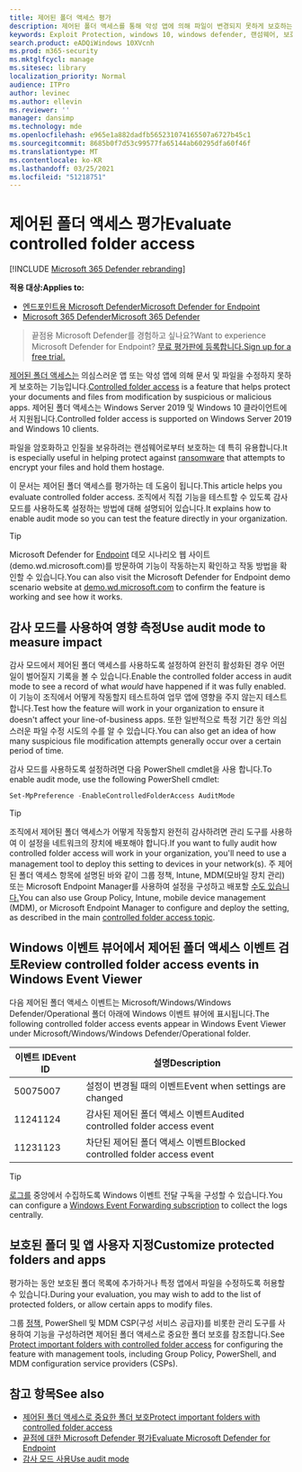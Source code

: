 ```yaml
---
title: 제어된 폴더 액세스 평가
description: 제어된 폴더 액세스를 통해 악성 앱에 의해 파일이 변경되지 못하게 보호하는 방법을 확인합니다.
keywords: Exploit Protection, windows 10, windows defender, 랜섬웨어, 보호, 평가, 테스트, 데모, 시도
search.product: eADQiWindows 10XVcnh
ms.prod: m365-security
ms.mktglfcycl: manage
ms.sitesec: library
localization_priority: Normal
audience: ITPro
author: levinec
ms.author: ellevin
ms.reviewer: ''
manager: dansimp
ms.technology: mde
ms.openlocfilehash: e965e1a882dadfb565231074165507a6727b45c1
ms.sourcegitcommit: 8685b0f7d53c99577fa65144ab60295dfa60f46f
ms.translationtype: MT
ms.contentlocale: ko-KR
ms.lasthandoff: 03/25/2021
ms.locfileid: "51218751"
---
```

# <a name="evaluate-controlled-folder-access"></a><span data-ttu-id="726a6-104">제어된 폴더 액세스 평가</span><span class="sxs-lookup"><span data-stu-id="726a6-104">Evaluate controlled folder access</span></span>

[!INCLUDE [Microsoft 365 Defender rebranding](../../includes/microsoft-defender.md)]

<span data-ttu-id="726a6-105">**적용 대상:**</span><span class="sxs-lookup"><span data-stu-id="726a6-105">**Applies to:**</span></span>
- [<span data-ttu-id="726a6-106">엔드포인트용 Microsoft Defender</span><span class="sxs-lookup"><span data-stu-id="726a6-106">Microsoft Defender for Endpoint</span></span>](https://go.microsoft.com/fwlink/?linkid=2154037)
- [<span data-ttu-id="726a6-107">Microsoft 365 Defender</span><span class="sxs-lookup"><span data-stu-id="726a6-107">Microsoft 365 Defender</span></span>](https://go.microsoft.com/fwlink/?linkid=2118804)

><span data-ttu-id="726a6-108">끝점용 Microsoft Defender를 경험하고 싶나요?</span><span class="sxs-lookup"><span data-stu-id="726a6-108">Want to experience Microsoft Defender for Endpoint?</span></span> [<span data-ttu-id="726a6-109">무료 평가판에 등록합니다.</span><span class="sxs-lookup"><span data-stu-id="726a6-109">Sign up for a free trial.</span></span>](https://www.microsoft.com/microsoft-365/windows/microsoft-defender-atp?ocid=docs-wdatp-enablesiem-abovefoldlink)


<span data-ttu-id="726a6-110">[제어된 폴더 액세스는](controlled-folders.md) 의심스러운 앱 또는 악성 앱에 의해 문서 및 파일을 수정하지 못하게 보호하는 기능입니다.</span><span class="sxs-lookup"><span data-stu-id="726a6-110">[Controlled folder access](controlled-folders.md) is a feature that helps protect your documents and files from modification by suspicious or malicious apps.</span></span> <span data-ttu-id="726a6-111">제어된 폴더 액세스는 Windows Server 2019 및 Windows 10 클라이언트에서 지원됩니다.</span><span class="sxs-lookup"><span data-stu-id="726a6-111">Controlled folder access is supported on Windows Server 2019 and Windows 10 clients.</span></span>

<span data-ttu-id="726a6-112">파일을 암호화하고 인질을 [](https://www.microsoft.com/wdsi/threats/ransomware) 보유하려는 랜섬웨어로부터 보호하는 데 특히 유용합니다.</span><span class="sxs-lookup"><span data-stu-id="726a6-112">It is especially useful in helping protect against [ransomware](https://www.microsoft.com/wdsi/threats/ransomware) that attempts to encrypt your files and hold them hostage.</span></span>

<span data-ttu-id="726a6-113">이 문서는 제어된 폴더 액세스를 평가하는 데 도움이 됩니다.</span><span class="sxs-lookup"><span data-stu-id="726a6-113">This article helps you evaluate controlled folder access.</span></span> <span data-ttu-id="726a6-114">조직에서 직접 기능을 테스트할 수 있도록 감사 모드를 사용하도록 설정하는 방법에 대해 설명되어 있습니다.</span><span class="sxs-lookup"><span data-stu-id="726a6-114">It explains how to enable audit mode so you can test the feature directly in your organization.</span></span>

> [!TIP]
> <span data-ttu-id="726a6-115">Microsoft Defender for [Endpoint](https://demo.wd.microsoft.com?ocid=cx-wddocs-testground) 데모 시나리오 웹 사이트(demo.wd.microsoft.com)를 방문하여 기능이 작동하는지 확인하고 작동 방법을 확인할 수 있습니다.</span><span class="sxs-lookup"><span data-stu-id="726a6-115">You can also visit the Microsoft Defender for Endpoint demo scenario website at [demo.wd.microsoft.com](https://demo.wd.microsoft.com?ocid=cx-wddocs-testground) to confirm the feature is working and see how it works.</span></span>

## <a name="use-audit-mode-to-measure-impact"></a><span data-ttu-id="726a6-116">감사 모드를 사용하여 영향 측정</span><span class="sxs-lookup"><span data-stu-id="726a6-116">Use audit mode to measure impact</span></span>

<span data-ttu-id="726a6-117">감사 모드에서 제어된 폴더 액세스를 사용하도록 설정하여  완전히 활성화된 경우 어떤 일이 벌어질지 기록을 볼 수 있습니다.</span><span class="sxs-lookup"><span data-stu-id="726a6-117">Enable the controlled folder access in audit mode to see a record of what *would* have happened if it was fully enabled.</span></span> <span data-ttu-id="726a6-118">이 기능이 조직에서 어떻게 작동할지 테스트하여 업무 앱에 영향을 주지 않는지 테스트합니다.</span><span class="sxs-lookup"><span data-stu-id="726a6-118">Test how the feature will work in your organization to ensure it doesn't affect your line-of-business apps.</span></span> <span data-ttu-id="726a6-119">또한 일반적으로 특정 기간 동안 의심스러운 파일 수정 시도의 수를 알 수 있습니다.</span><span class="sxs-lookup"><span data-stu-id="726a6-119">You can also get an idea of how many suspicious file modification attempts generally occur over a certain period of time.</span></span>

<span data-ttu-id="726a6-120">감사 모드를 사용하도록 설정하려면 다음 PowerShell cmdlet을 사용 합니다.</span><span class="sxs-lookup"><span data-stu-id="726a6-120">To enable audit mode, use the following PowerShell cmdlet:</span></span>

```PowerShell
Set-MpPreference -EnableControlledFolderAccess AuditMode
```

> [!TIP]
> <span data-ttu-id="726a6-121">조직에서 제어된 폴더 액세스가 어떻게 작동할지 완전히 감사하려면 관리 도구를 사용하여 이 설정을 네트워크의 장치에 배포해야 합니다.</span><span class="sxs-lookup"><span data-stu-id="726a6-121">If you want to fully audit how controlled folder access will work in your organization, you'll need to use a management tool to deploy this setting to devices in your network(s).</span></span>
<span data-ttu-id="726a6-122">주 제어된 폴더 액세스 항목에 설명된 바와 같이 그룹 정책, Intune, MDM(모바일 장치 관리) 또는 Microsoft Endpoint Manager를 사용하여 설정을 구성하고 배포할 [수도 있습니다.](controlled-folders.md)</span><span class="sxs-lookup"><span data-stu-id="726a6-122">You can also use Group Policy, Intune, mobile device management (MDM), or Microsoft Endpoint Manager to configure and deploy the setting, as described in the main [controlled folder access topic](controlled-folders.md).</span></span>

## <a name="review-controlled-folder-access-events-in-windows-event-viewer"></a><span data-ttu-id="726a6-123">Windows 이벤트 뷰어에서 제어된 폴더 액세스 이벤트 검토</span><span class="sxs-lookup"><span data-stu-id="726a6-123">Review controlled folder access events in Windows Event Viewer</span></span>

<span data-ttu-id="726a6-124">다음 제어된 폴더 액세스 이벤트는 Microsoft/Windows/Windows Defender/Operational 폴더 아래에 Windows 이벤트 뷰어에 표시됩니다.</span><span class="sxs-lookup"><span data-stu-id="726a6-124">The following controlled folder access events appear in Windows Event Viewer under Microsoft/Windows/Windows Defender/Operational folder.</span></span>

<span data-ttu-id="726a6-125">이벤트 ID</span><span class="sxs-lookup"><span data-stu-id="726a6-125">Event ID</span></span> | <span data-ttu-id="726a6-126">설명</span><span class="sxs-lookup"><span data-stu-id="726a6-126">Description</span></span>
-|-
 <span data-ttu-id="726a6-127">5007</span><span class="sxs-lookup"><span data-stu-id="726a6-127">5007</span></span> | <span data-ttu-id="726a6-128">설정이 변경될 때의 이벤트</span><span class="sxs-lookup"><span data-stu-id="726a6-128">Event when settings are changed</span></span>
 <span data-ttu-id="726a6-129">1124</span><span class="sxs-lookup"><span data-stu-id="726a6-129">1124</span></span> | <span data-ttu-id="726a6-130">감사된 제어된 폴더 액세스 이벤트</span><span class="sxs-lookup"><span data-stu-id="726a6-130">Audited controlled folder access event</span></span>
 <span data-ttu-id="726a6-131">1123</span><span class="sxs-lookup"><span data-stu-id="726a6-131">1123</span></span> | <span data-ttu-id="726a6-132">차단된 제어된 폴더 액세스 이벤트</span><span class="sxs-lookup"><span data-stu-id="726a6-132">Blocked controlled folder access event</span></span>

> [!TIP]
> <span data-ttu-id="726a6-133">[로그를](https://docs.microsoft.com/windows/win32/wec/setting-up-a-source-initiated-subscription) 중앙에서 수집하도록 Windows 이벤트 전달 구독을 구성할 수 있습니다.</span><span class="sxs-lookup"><span data-stu-id="726a6-133">You can configure a [Windows Event Forwarding subscription](https://docs.microsoft.com/windows/win32/wec/setting-up-a-source-initiated-subscription) to collect the logs centrally.</span></span> 

## <a name="customize-protected-folders-and-apps"></a><span data-ttu-id="726a6-134">보호된 폴더 및 앱 사용자 지정</span><span class="sxs-lookup"><span data-stu-id="726a6-134">Customize protected folders and apps</span></span>

<span data-ttu-id="726a6-135">평가하는 동안 보호된 폴더 목록에 추가하거나 특정 앱에서 파일을 수정하도록 허용할 수 있습니다.</span><span class="sxs-lookup"><span data-stu-id="726a6-135">During your evaluation, you may wish to add to the list of protected folders, or allow certain apps to modify files.</span></span>

<span data-ttu-id="726a6-136">그룹 [정책,](controlled-folders.md) PowerShell 및 MDM CSP(구성 서비스 공급자)를 비롯한 관리 도구를 사용하여 기능을 구성하려면 제어된 폴더 액세스로 중요한 폴더 보호를 참조합니다.</span><span class="sxs-lookup"><span data-stu-id="726a6-136">See [Protect important folders with controlled folder access](controlled-folders.md) for configuring the feature with management tools, including Group Policy, PowerShell, and MDM configuration service providers (CSPs).</span></span>

## <a name="see-also"></a><span data-ttu-id="726a6-137">참고 항목</span><span class="sxs-lookup"><span data-stu-id="726a6-137">See also</span></span>

* [<span data-ttu-id="726a6-138">제어된 폴더 액세스로 중요한 폴더 보호</span><span class="sxs-lookup"><span data-stu-id="726a6-138">Protect important folders with controlled folder access</span></span>](controlled-folders.md)
* [<span data-ttu-id="726a6-139">끝점에 대한 Microsoft Defender 평가</span><span class="sxs-lookup"><span data-stu-id="726a6-139">Evaluate Microsoft Defender for Endpoint</span></span>](evaluate-mde.md)
* [<span data-ttu-id="726a6-140">감사 모드 사용</span><span class="sxs-lookup"><span data-stu-id="726a6-140">Use audit mode</span></span>](audit-windows-defender.md)
